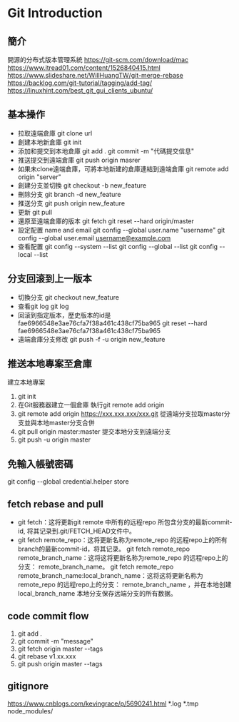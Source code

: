 # Git Introduction

## 簡介

開源的分布式版本管理系統
<https://git-scm.com/download/mac>
<https://www.itread01.com/content/1526840415.html>
<https://www.slideshare.net/WillHuangTW/git-merge-rebase>
<https://backlog.com/git-tutorial/tagging/add-tag/>
<https://linuxhint.com/best_git_gui_clients_ubuntu/>

## 基本操作

- 拉取遠端倉庫
git clone url
- 創建本地新倉庫
git init
- 添加和提交到本地倉庫
git add .
git commit -m "代碼提交信息"
- 推送提交到遠端倉庫
git push origin masrer
- 如果未clone遠端倉庫，可將本地新建的倉庫連結到遠端倉庫
git remote add origin "server"
- 創建分支並切換
git checkout -b new_feature
- 刪除分支
git branch -d new_feature
- 推送分支
git push origin new_feature
- 更新
git pull
- 還原至遠端倉庫的版本
git fetch
git reset --hard origin/master
- 設定配置 name and email
git config --global user.name "username"
git config --global user.email username@example.com
- 查看配置
git config --system --list
git config --global --list
git config --local --list

## 分支回滚到上一版本

- 切換分支
git checkout new_feature
- 查看git log
git log
- 回滚到指定版本，歷史版本的id是fae6966548e3ae76cfa7f38a461c438cf75ba965
git reset --hard fae6966548e3ae76cfa7f38a461c438cf75ba965
- 遠端倉庫分支修改
git push -f -u origin new_feature

## 推送本地專案至倉庫

建立本地專案

1. git init
2. 在Git服務器建立一個倉庫
執行git remote add origin
3. git remote add origin <https://xxx.xxx.xxx/xxx.git>
從遠端分支拉取master分支並與本地master分支合併
4. git pull origin master:master
提交本地分支到遠端分支
5. git push -u origin master

## 免輸入帳號密碼

git config --global credential.helper store

## fetch rebase and pull

- git fetch：这将更新git remote 中所有的远程repo 所包含分支的最新commit-id, 将其记录到.git/FETCH_HEAD文件中。
- git fetch remote_repo：这将更新名称为remote_repo 的远程repo上的所有branch的最新commit-id，将其记录。
git fetch remote_repo remote_branch_name：这将这将更新名称为remote_repo 的远程repo上的分支： remote_branch_name。
git fetch remote_repo remote_branch_name:local_branch_name：这将这将更新名称为remote_repo 的远程repo上的分支： remote_branch_name ，并在本地创建local_branch_name 本地分支保存远端分支的所有数据。

## code commit flow

1. git add .
2. git commit -m "message"
3. git fetch origin master --tags
4. git rebase v1.xx.xxx
5. git push origin master --tags

## gitignore

<https://www.cnblogs.com/kevingrace/p/5690241.html>
*.log
*.tmp
node_modules/
